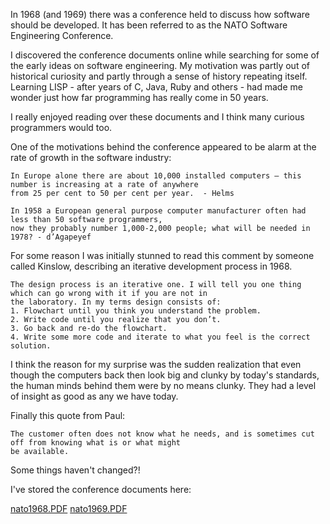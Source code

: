 
In 1968 (and 1969) there was a conference held to discuss how software should be developed.
It has been referred to as the NATO Software Engineering Conference.

I discovered the conference documents online while searching for some of the early ideas on software engineering. My motivation was partly out of historical curiosity and partly through a sense of history repeating itself.
Learning LISP - after years of C, Java, Ruby and others - had made me wonder just how far programming has really come in 50 years.

I really enjoyed reading over these documents and I think many curious programmers would too.

One of the motivations behind the conference appeared to be alarm at the rate of growth in the software industry:

```
In Europe alone there are about 10,000 installed computers — this number is increasing at a rate of anywhere
from 25 per cent to 50 per cent per year.  - Helms
```

```
In 1958 a European general purpose computer manufacturer often had less than 50 software programmers,
now they probably number 1,000-2,000 people; what will be needed in 1978? - d’Agapeyef
```

For some reason I was initially stunned to read this comment by someone called Kinslow,
describing an iterative development process in 1968.

```
The design process is an iterative one. I will tell you one thing which can go wrong with it if you are not in
the laboratory. In my terms design consists of:
1. Flowchart until you think you understand the problem.
2. Write code until you realize that you don’t.
3. Go back and re-do the flowchart.
4. Write some more code and iterate to what you feel is the correct solution.
```

I think the reason for my surprise was the sudden realization that even though the computers back then look big and clunky by today's standards, the human minds behind them were by no means clunky.
They had a level of insight as good as any we have today.

Finally this quote from Paul:

```
The customer often does not know what he needs, and is sometimes cut off from knowing what is or what might
be available.
```

Some things haven't changed?!

I've stored the conference documents here:

[nato1968.PDF](https://github.com/carld/nato-software-engineering/raw/master/nato1968.PDF)
[nato1969.PDF](https://github.com/carld/nato-software-engineering/raw/master/nato1969.PDF)
